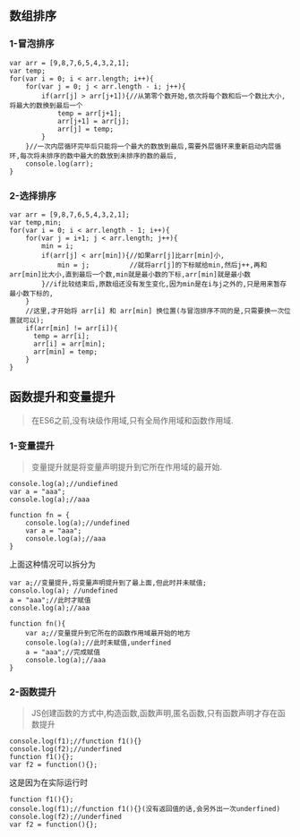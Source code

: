 ## 数组排序
### 1-冒泡排序

    var arr = [9,8,7,6,5,4,3,2,1];
	var temp;
	for(var i = 0; i < arr.length; i++){
		for(var j = 0; j < arr.length - i; j++){
			if(arr[j] > arr[j+1]){//从第零个数开始,依次将每个数和后一个数比大小,将最大的数换到最后一个
				temp = arr[j+1];
				arr[j+1] = arr[j];
				arr[j] = temp;
			}	
		}//一次内层循环完毕后只能将一个最大的数放到最后,需要外层循环来重新启动内层循环,每次将未排序的数中最大的数放到未排序的数的最后,
		console.log(arr);
	}	
### 2-选择排序
	var arr = [9,8,7,6,5,4,3,2,1];
	var temp,min;
	for(var i = 0; i < arr.length - 1; i++){
		for(var j = i+1; j < arr.length; j++){
			min = i;
			if(arr[j] < arr[min]){//如果arr[j]比arr[min]小,
				min = j;          //就将arr[j]的下标赋给min,然后j++,再和arr[min]比大小,直到最后一个数,min就是最小数的下标,arr[min]就是最小数
			}//if比较结束后,原数组还没有发生变化,因为min是在i与j之外的,只是用来暂存最小数下标的,        	
		}
        //这里,才开始将 arr[i] 和 arr[min] 换位置(与冒泡排序不同的是,只需要换一次位置就可以);
        if(arr[min] != arr[i]){	
          temp = arr[i];
		  arr[i] = arr[min];
		  arr[min] = temp;
        }
	}

## 函数提升和变量提升
>在ES6之前,没有块级作用域,只有全局作用域和函数作用域.
### 1-变量提升
>变量提升就是将变量声明提升到它所在作用域的最开始.

    console.log(a);//undiefined
    var a = "aaa";
    console.log(a);//aaa

    function fn = {
        console.log(a);//undefined
        var a = "aaa";
        console.log(a);//aaa
    }
上面这种情况可以拆分为

    var a;//变量提升,将变量声明提升到了最上面,但此时并未赋值;
    consolo.log(a); //undefined
    a = "aaa";//此时才赋值
    console.log(a);//aaa

    function fn(){
        var a;//变量提升到它所在的函数作用域最开始的地方
        console.log(a);//此时未赋值,underfined
        a = "aaa";//完成赋值
        console.log(a);//aaa
    }

### 2-函数提升
>JS创建函数的方式中,构造函数,函数声明,匿名函数,只有函数声明才存在函数提升

    console.log(f1);//function f1(){}
    console.log(f2);//underfined
    function f1(){};
    var f2 = function(){};

这是因为在实际运行时

    function f1(){};
    console.log(f1);//function f1(){}(没有返回值的话,会另外出一次underfined)
    console.log(f2);//underfined
    var f2 = function(){};